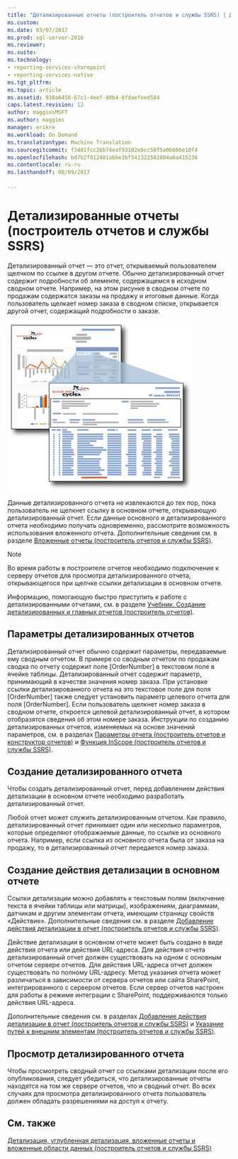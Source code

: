 ```yaml
---
title: "Детализированные отчеты (построитель отчетов и службы SSRS) | Документы Microsoft"
ms.custom: 
ms.date: 03/07/2017
ms.prod: sql-server-2016
ms.reviewer: 
ms.suite: 
ms.technology:
- reporting-services-sharepoint
- reporting-services-native
ms.tgt_pltfrm: 
ms.topic: article
ms.assetid: 938a6450-67c1-4eef-80b4-8fdaefeed584
caps.latest.revision: 12
author: maggiesMSFT
ms.author: maggies
manager: erikre
ms.workload: On Demand
ms.translationtype: Machine Translation
ms.sourcegitcommit: f3481fcc2bb74eaf93182e6cc58f5a06666e10f4
ms.openlocfilehash: bd7b2f812481abbe3bf541322582804a6a415236
ms.contentlocale: ru-ru
ms.lasthandoff: 08/09/2017

---
```

# <a name="drillthrough-reports-report-builder-and-ssrs"></a>Детализированные отчеты (построитель отчетов и службы SSRS)
  Детализированный отчет — это отчет, открываемый пользователем щелчком по ссылке в другом отчете. Обычно детализированный отчет содержит подробности об элементе, содержащемся в исходном сводном отчете. Например, на этом рисунке в сводном отчете по продажам содержатся заказы на продажу и итоговые данные. Когда пользователь щелкает номер заказа в сводном списке, открывается другой отчет, содержащий подробности о заказе.  
  
 ![rs_DrillThru](../../reporting-services/report-design/media/rs-drillthru.gif "rs_DrillThru")  
  
 Данные детализированного отчета не извлекаются до тех пор, пока пользователь не щелкнет ссылку в основном отчете, открывающую детализированный отчет. Если данные основного и детализированного отчета необходимо получать одновременно, рассмотрите возможность использования вложенного отчета. Дополнительные сведения см. в разделе [Вложенные отчеты (построитель отчетов и службы SSRS)](../../reporting-services/report-design/subreports-report-builder-and-ssrs.md).  
  
> [!NOTE]  
>  Во время работы в построителе отчетов необходимо подключение к серверу отчетов для просмотра детализированного отчета, открывающегося при щелчке ссылки детализации в основном отчете.  
  
 Информацию, помогающую быстро приступить к работе с детализированными отчетами, см. в разделе [Учебник. Создание детализированных и главных отчетов (построитель отчетов)](../../reporting-services/tutorial-creating-drillthrough-and-main-reports-report-builder.md). 
   
## <a name="parameters-in-drillthrough-reports"></a>Параметры детализированных отчетов  
 Детализированный отчет обычно содержит параметры, передаваемые ему сводным отчетом. В примере со сводным отчетом по продажам сводка по отчету содержит поле [OrderNumber] в текстовом поле в ячейке таблицы. Детализированный отчет содержит параметр, принимающий в качестве значения номер заказа. При установке ссылки детализированного отчета на это текстовое поле для поля [OrderNumber] также следует установить параметр целевого отчета для поля [OrderNumber]. Если пользователь щелкнет номер заказа в сводном отчете, откроется целевой детализированный отчет, в котором отобразятся сведения об этом номере заказа. Инструкции по созданию детализированных отчетов, изменяемых на основе значений параметров, см. в разделах [Параметры отчета (построитель отчетов и конструктор отчетов)](../../reporting-services/report-design/report-parameters-report-builder-and-report-designer.md) и [Функция InScope (построитель отчетов и службы SSRS)](../../reporting-services/report-design/report-builder-functions-inscope-function.md).  
  
## <a name="designing-the-drillthrough-report"></a>Создание детализированного отчета  
 Чтобы создать детализированный отчет, перед добавлением действия детализации в основном отчете необходимо разработать детализированный отчет.  
  
 Любой отчет может служить детализированным отчетом. Как правило, детализированный отчет принимает один или несколько параметров, которые определяют отображаемые данные, по ссылке из основного отчета. Например, если ссылка из основного отчета была от заказа на продажу, то в детализированный отчет передается номер заказа.  
  
## <a name="creating-a-drillthrough-action-in-the-main-report"></a>Создание действия детализации в основном отчете  
 Ссылки детализации можно добавлять к текстовым полям (включение текста в ячейки таблицы или матрицы), изображениям, диаграммам, датчикам и другим элементам отчета, имеющим страницу свойств «Действие». Дополнительные сведения см. в разделе [Добавление действия детализации в отчет (построитель отчетов и службы SSRS)](../../reporting-services/report-design/add-a-drillthrough-action-on-a-report-report-builder-and-ssrs.md).  
  
 Действие детализации в основном отчете может быть создано в виде действия отчета или действия URL-адреса. Для действия отчета детализированный отчет должен существовать на одном с основным отчетом сервере отчетов. Для действия URL-адреса отчет должен существовать по полному URL-адресу. Метод указания отчета может различаться в зависимости от сервера отчетов или сайта SharePoint, интегрированного с сервером отчетов. Если сервер отчетов настроен для работы в режиме интеграции с SharePoint, поддерживаются только действия URL-адреса.  
  
 Дополнительные сведения см. в разделах [Добавление действия детализации в отчет (построитель отчетов и службы SSRS)](../../reporting-services/report-design/add-a-drillthrough-action-on-a-report-report-builder-and-ssrs.md) и [Указание путей к внешним элементам (построитель отчетов и службы SSRS)](../../reporting-services/report-design/specifying-paths-to-external-items-report-builder-and-ssrs.md).  
  
## <a name="viewing-a-drillthrough-report"></a>Просмотр детализированного отчета  
 Чтобы просмотреть сводный отчет со ссылками детализации после его опубликования, следует убедиться, что детализированные отчеты находятся на том же сервере отчетов, что и сводный отчет. Во всех случаях для просмотра детализированного отчета пользователь должен обладать разрешениями на доступ к отчету.  
  
## <a name="see-also"></a>См. также  
 [Детализация, углубленная детализация, вложенные отчеты и вложенные области данных (построитель отчетов и службы SSRS)](../../reporting-services/report-design/drillthrough-drilldown-subreports-and-nested-data-regions.md)  
  
  

